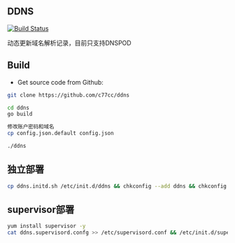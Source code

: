 ## DDNS

[![Build Status](https://drone.io/github.com/c77cc/ddns/status.png)](https://drone.io/github.com/c77cc/ddns/latest)

动态更新域名解析记录，目前只支持DNSPOD

## Build

* Get source code from Github:

```bash
git clone https://github.com/c77cc/ddns
```

```bash
cd ddns
go build

修改账户密码和域名
cp config.json.default config.json

./ddns
```

## 独立部署
```bash
cp ddns.initd.sh /etc/init.d/ddns && chkconfig --add ddns && chkconfig ddns on
```

## supervisor部署
```bash
yum install supervisor -y
cat ddns.supervisord.confg >> /etc/supervisord.conf && /etc/init.d/supervisord restart
```
